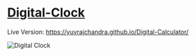 # [Digital-Clock](https://yuvrajchandra.github.io/Digital-Calculator/)
Live Version: https://yuvrajchandra.github.io/Digital-Calculator/  
  
![Digital Clock](https://user-images.githubusercontent.com/53931942/123280100-1c960780-d526-11eb-86a3-acc052ee39f9.jpg)
